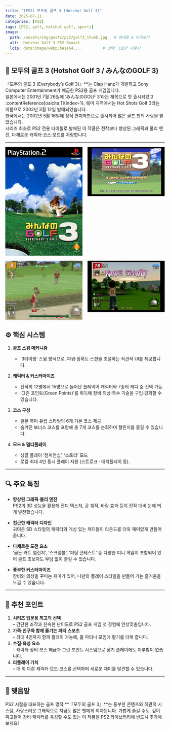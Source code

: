 ```yaml
---
title: "(PS2) 모두의 골프 3 (Hotshot Golf 3)"
date: 2025-07-11
categories: [PS2]
tags: [PS2, golf, hotshot golf, sports]
image:
  path: /assets/img/posts/ps2/golf3_thumb.jpg   # 썸네일 & 미리보기
  alt:  Hotshot Golf 3 PS2 Boxart
  lqip: data:image/webp;base64,...         # 선택: LQIP 사용시
---
```


## 📜 모두의 골프 3 (Hotshot Golf 3 / みんなのGOLF 3)

『모두의 골프 3 (Everybody’s Golf 3)』**는 Clap Hanz가 개발하고 Sony Computer Entertainment가 배급한 PS2용 골프 게임입니다.  
일본에서는 2001년 7월 26일에 ‘みんなのGOLF 3’라는 제목으로 첫 출시되었고 :contentReference[oaicite:1]{index=1}, 북미 지역에서는 Hot Shots Golf 3라는 이름으로 2002년 3월 12일 발매되었습니다.  
한국에서는 2002년 5월 16일에 정식 현지화판으로 출시되어 많은 골프 팬의 사랑을 받았습니다.  
시리즈 최초로 PS2 전용 타이틀로 발매된 이 작품은 전작보다 향상된 그래픽과 물리 엔진, 다채로운 캐릭터·코스·모드를 자랑합니다.  

---

<!-- <img src="/assets/img/posts/ps1/DQM_front.jpg" alt="DQM 표지">
![DQM표지](/assets/img/posts/ps1/DQM_front.jpg){: width="250px" } -->

<div style="display: grid; grid-template-columns: repeat(2, 1fr); gap: 1rem;">
  <img src="/assets/img/posts/ps2/golf3_front.jpg" alt="모두의 골프 3 표지">
  <img src="/assets/img/posts/ps2/golf3_title.jpg" alt="모두의 골프 3 타이틀">
  <img src="/assets/img/posts/ps2/golf3_sc1.jpg" alt="모두의 골프 3 스샷">
  <img src="/assets/img/posts/ps2/golf3_sc2.jpg" alt="모두의 골프 3 스샷">
</div>


## ⚙️ 핵심 시스템

1. **골프 스윙 메커니즘**  
   - ‘3타이밍’ 스윙 방식으로, 파워·정확도·스핀을 조절하는 직관적 UI를 제공합니다.  

2. **캐릭터 & 커스터마이즈**  
   - 전작의 12명에서 15명으로 늘어난 플레이어 캐릭터와 7종의 캐디 중 선택 가능.  
   - ‘그린 포인트(Green Points)’를 획득해 장비·의상·특수 기술을 구입·강화할 수 있습니다.  

3. **코스 구성**  
   - 일본·북미·유럽 스타일의 6개 기본 코스 제공  
   - 숨겨진 보너스 코스를 포함해 총 7개 코스를 순회하며 챌린지를 즐길 수 있습니다.  

4. **모드 & 멀티플레이**  
   - 싱글 플레이 ‘챔피언십’, ‘스토리’ 모드  
   - 로컬 최대 4인 동시 플레이 지원 (스트로크 · 매치플레이 등).  

---

## 🔍 주요 특징

- **향상된 그래픽·물리 엔진**  
  PS2의 3D 성능을 활용해 잔디 텍스처, 공 궤적, 바람 효과 등이 전작 대비 눈에 띄게 발전했습니다.  

- **친근한 캐릭터 디자인**  
  귀여운 SD 스타일의 캐릭터와 개성 있는 캐디들이 라운드를 더욱 재미있게 만들어 줍니다.  

- **다채로운 도전 요소**  
  ‘골든 커트 챌린지’, ‘스크램블’, ‘퍼팅 콘테스트’ 등 다양한 미니 게임이 포함되어 있어 골프 초보자도 부담 없이 즐길 수 있습니다.  

- **풍부한 커스터마이즈**  
  장비와 의상을 꾸미는 재미가 있어, 나만의 플레이 스타일을 만들어 가는 즐거움을 느낄 수 있습니다.  

---

## 🎯 추천 포인트

1. **시리즈 입문용 최고의 선택**  
   – 간단한 조작과 친숙한 난이도로 PS2 골프 게임 첫 경험에 안성맞춤입니다.   
2. **가족·친구와 함께 즐기는 파티 스포츠**  
   – 최대 4인까지 함께 플레이 가능해, 홈 파티나 모임에 활기를 더해 줍니다.  
3. **수집·육성 요소**  
   – 캐릭터·장비·코스 해금과 그린 포인트 시스템으로 장기 플레이에도 지루함이 없습니다.  
4. **리플레이 가치**  
   – 매 회 다른 캐릭터·모드·코스를 선택하며 새로운 재미를 발견할 수 있습니다.  

---

## 🚀 맺음말

PS2 시절을 대표하는 골프 명작 **『모두의 골프 3』**는 풍부한 콘텐츠와 직관적 시스템, 사랑스러운 그래픽으로 지금도 많은 팬에게 회자됩니다. 가볍게 즐길 수도, 깊이 파고들어 장비·캐릭터를 육성할 수도 있는 이 작품을 PS2 라이브러리에 반드시 추가해 보세요!


<!-- *작성자: jjkkim88*  
*발행일: 2025년 7월 11일*   -->